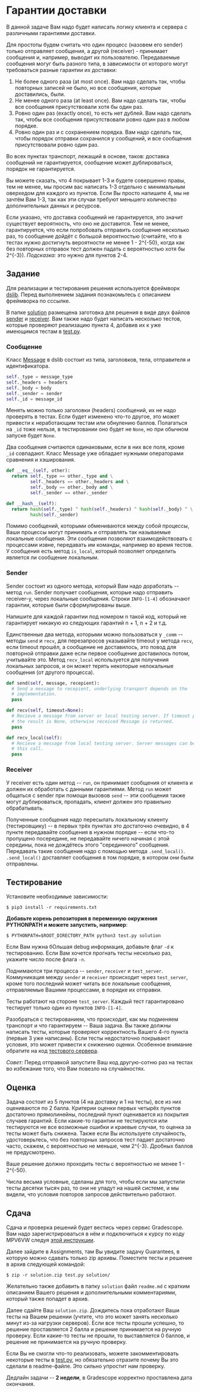 # Гарантии доставки

В данной задаче Вам надо будет написать логику клиента и сервера с различными
гарантиями доставки.

Для простоты будем считать что один процесс (назовем его sender) только
отправляет сообщения, а другой (receiver) - принимает сообщения и, например,
выводит их пользователю. Передаваемые сообщения могуг быть разного типа, в
зависимости от которого могут требоваться разные гарантии их доставки:

1. Не более одного раза (at most once). Вам надо сделать так, чтобы
повторных записей не было, но все сообщения, которые доставились, были.
2. Не менее одного раза (at least once). Вам надо сделать так, чтобы все
сообщения присутствовали хотя бы один раз.
3. Ровно один раз (exactly once), то есть нет дублей. Вам надо сделать так,
чтобы все сообщения присутствовали ровно один раз в любом порядке.
4. Ровно один раз и с сохранением порядка. Вам надо сделать так, чтобы порядок
отправки сохранился у сообщений, и все сообщения присутствовали ровно один раз.

Во всех пунктах транспорт, лежащий в основе, таков: доставка сообщений не
гарантируется, сообщение может дублироваться, порядок не гарантируется.

Вы можете сказать, что 4 покрывает 1-3 и будете совершенно правы, тем не
менее, мы просим вас написать 1-3 отдельно с минимальным оверхедом для каждого
из пунктов. Если Вы просто напишите 4, мы не зачтём Вам 1-3, так как эти случаи
требуют меньшего количество дополнительных данных и ресурсов.

Если указано, что доставка сообщений не гарантируется, это значит существует
вероятность, что оно не доставится. Тем не менее, гарантируется, что если
попробовать отправить сообщение несколько раз, то сообщение дойдёт с большой
вероятностью (считайте, что в тестах нужно достигнуть вероятности не менее
1 - 2^{-50}, когда как без повторных отправок тест должен падать с вероятностью
хотя бы 2^{-3}). _Подсказка:_ это нужно для пунктов 2-4.

## Задание

Для реализации и тестирования решения используется фреймворк [dslib](../../dslib).
Перед выполнением задания познакомьтесь с описанием фреймворка по сссылке.

В папке [solution](./solution) размещена заготовка для решения в виде двух файлов
[sender](./solution/sender.py) и [receiver](./solution/receiver.py).
Вам также надо будет написать несколько тестов, которые проверяют реализацию пункта 4,
добавив их к уже имеющимся тестам в [test.py](./test.py).

### Сообщение

Класс [Message](../../dslib/message.py) в dslib состоит из типа, заголовков, тела, отправителя и идентификатора.

```python
self._type = message_type
self._headers = headers
self._body = body
self._sender = sender
self._id = message_id
```

Менять можно только заголовки (headers) сообщений, их не надо проверять в тестах.
Если будет изменено что-то другое, это может привести к неработающим тестам или
обнулению баллов. Полагаться на `_id` тоже нельзя, в тестировании оно будет не
`None`, но при обычном запуске будет `None`.

Два сообщения считаются одинаковыми, если в них все поля, кроме `_id` совпадают.
Класс Message уже обладает нужными операторами сравнения и хэширования.

```python
def __eq__(self, other):
  return self._type == other._type and \
         self._headers == other._headers and \
         self._body == other._body and \
         self._sender == other._sender

def __hash__(self):
  return hash(self._type) ^ hash(self._headers) ^ hash(self._body) ^ \
         hash(self._sender)
```

Помимо сообщений, которыми обмениваются между собой процессы, Ваши процессы могут
принимать и отправлять так называемые локальные сообщения. Эти сообщения позволяют
взаимодействовать с процессами извне, передавать им команды, например во время тестов.
У сообщения есть метод `is_local`, который позволяет определить является ли сообщение
локальным.

### Sender

Sender состоит из одного метода, который Вам надо доработать -- метод `run`. Sender
получает сообщения, которые надо отправить receiver-у, через локальные сообщения.
Строки `INFO-[1-4]` обозначают гарантии, которые были сформулированы выше.

Напишите для каждой гарантии под номером n такой код, который не гарантирует
никакую из следующих гарантий n + 1, n + 2 и т.д.

Единственные два метода, которыми можно пользоваться у `_comm` -- методы `send`
и `recv`, для перезапросов указывайте timeout у метода `recv`,
если timeout прошёл, а сообщение не доставилось, это повод для повторной
отправки даже если первое сообщение доставилось потом, учитывайте это. Метод
`recv_local` используется для получения локальных запросов, и он может терять
некоторые нелокальные сообщения (от другого процесса).

```python
def send(self, message, recepient):
  # Send a message to recepient, underlying transport depends on the
  # implementation.
  pass

def recv(self, timeout=None):
  # Recieve a message from server or local testing server. If timeout passes,
  # the result is None, otherwise receiced Message is returned.
  pass

def recv_local(self):
  # Recieve a message from local testing server. Server messages can be lost by
  # this call.
  pass
```

### Receiver

У receiver есть один метод -- `run`, он принимает сообщения от клиента и должен
их обработать с данными гарантиями. Метод `run` может общаться с sender при
помощи вызовов `send` -- эти сообщения также могут дублироваться, пропадать,
клиент должен это правильно обрабатывать.

Полученные сообщения надо пересылать локальному клиенту (тестировщику) --
в первых трёх пунктах это достаточно очевидно, в 4 пункте передавайте сообщения
в нужном порядке -- если что-то пропущено посередине, не передавайте ничего
начиная с этой середины, пока не дождётесь этого "серединного" сообщения.
Передавать такие сообщения надо с помощью метода `.send_local()`. `.send_local()`
доставляет сообщения в том порядке, в котором они были отправлены.

## Тестирование

Установите необходимые зависимости:

```console
$ pip3 install -r requirements.txt
```

__Добавьте корень репозитория в переменную окружения PYTHONPATH и можете
запустить, например__:

```console
$ PYTHONPATH=$ROOT_DIRECTORY_PATH python3 test.py solution
```

Если Вам нужна бОльшая debug информация, добавьте флаг `-d` к тестированию. Если
Вам хочется прогнать тесты несколько раз, укажите число после флага `-n`.

Поднимаются три процесса -- `sender`, `receiver` и `test_server`. Коммуникация между
`sender` и `receiver` происходит через `test_server`, кроме того последний может
читать все локальные сообщения, отправляемые Вашими процессами, в порядке их отправки.

Тесты работают на стороне `test_server`.
Каждый тест гарантировано тестирует только один из пунктов `INFO-[1-4]`.

Разобраться с тестированием, что происходит, как мы подменяем транспорт и что
гарантируем -- Ваша задача. Вы также должны написать тесты, которые проверяют
корректность Вашего 4-го пункта (первые 3 уже написаны). Если тесты недостаточно
покрывают условия, это может привести к снижению оценки. Особенное внимание
обратите на код [тестового сервера](../../dslib/test_server.py).

*Совет:* Перед отправкой запустите Ваш код другую-сотню раз на тестах во
избежание того, что Вам повезло на случайностях.

## Оценка

Задача состоит из 5 пунктов (4 на доставку и 1 на тесты), все из них оцениваются
по 2 балла. Критерии оценки первых четырёх пунктов достаточно прямолинейны,
последний пункт оценивается из покрытия случаев гарантий. Если какие-то
гарантии не тестируются или тестируются не все возможные ошибки и краевые случаи,
то оценка за тесты может быть снижена. Также если Вы используете
случайность, удостоверьтесь, что без повторных запросов тест падает достаточно
часто, скажем, с вероятностью не меньше, чем 2^{-3}. Дробных баллов не
предусмотрено.

Ваше решение должно проходить тесты с вероятностью не менее 1 - 2^{-50}.

Числа весьма условные, сделаны для того, чтобы если мы запустили тесты десятки
тысяч раз, то они не упадут на нашей системе, и мы видели, что условия повторов
запросов действительно работают.

## Сдача

Сдача и проверка решений будет вестись через сервис Gradescope. Вам надо
зарегистрироваться в нём и подключиться к курсу по коду MPV6VW следуя
[этой инструкции](https://help.gradescope.com/article/gi7gm49peg-student-add-course).

Далее зайдите в Assignments, там Вы увидите задачу Guarantees, в которую можно
сдавать только zip архивы. Поместите тесты и решение в архив следующей командой:

```console
$ zip -r solution.zip test.py solution/
```
Желательно также добавить в папку `solution` файл `readme.md` с кратким описанием
Вашего решения и дополнительными комментариями, который также попадет в архив.

Далее сдайте Ваш `solution.zip`. Дождитесь пока отработают Ваши тесты на Вашем решении
(учтите, что это может занять несколько минут из-за нагрузки серверов). Если все тесты
прошли успешно, то решение проставляется 2 балла и решение принимается на ручную проверку.
Если какие-то тесты не прошли, то выставляется 0 баллов, и решение не принимается на
ручную проверку.

Если Вы не смогли что-то реализовать, можете закомментировать некоторые тесты в [test.py](./test.py),
но обязательно отразите почему Вы это сделали в readme-файле. Это сильно упростит нам проверку.

Дедлайн задачи -- __2 недели__, в Gradescope корректно проставлена дата
окончания.
